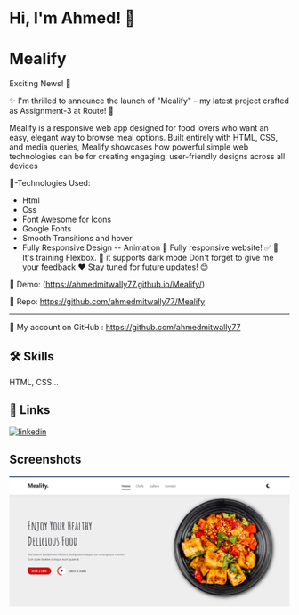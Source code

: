 
# Hi, I'm Ahmed! 👋


# Mealify

Exciting News! 🎉 

✨ I'm thrilled to announce the launch of "Mealify" – my latest project crafted as Assignment-3 at Route! 🌟

Mealify is a responsive web app designed for food lovers who want an easy, elegant way to browse meal options. Built entirely with HTML, CSS, and media queries, Mealify showcases how powerful simple web technologies can be for creating engaging, user-friendly designs across all devices

📌-Technologies Used:
- Html
- Css
- Font Awesome for Icons
- Google Fonts
- Smooth Transitions and hover
- Fully Responsive Design
-- Animation
📱 Fully responsive website! ✅
💪 It's training Flexbox.
🌙 it supports dark mode
Don't forget to give me your feedback ❤️ 
Stay tuned for future updates! 😊

🔗 Demo: 
(https://ahmedmitwally77.github.io/Mealify/)

🔗 Repo:
https://github.com/ahmedmitwally77/Mealify

------

🔗 My account on GitHub :
https://github.com/ahmedmitwally77



## 🛠 Skills
HTML, CSS...


## 🔗 Links

[![linkedin](https://img.shields.io/badge/linkedin-0A66C2?style=for-the-badge&logo=linkedin&logoColor=white)](https://www.linkedin.com/in/ahmed-mitwally-284538286//)



## Screenshots

![App Screenshot](./images/homePageGit.png)

